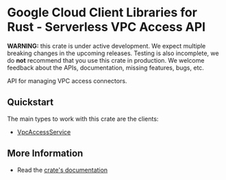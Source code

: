 # Google Cloud Client Libraries for Rust - Serverless VPC Access API

<!-- Code generated by sidekick. DO NOT EDIT. -->

**WARNING:** this crate is under active development. We expect multiple breaking
changes in the upcoming releases. Testing is also incomplete, we do **not**
recommend that you use this crate in production. We welcome feedback about the
APIs, documentation, missing features, bugs, etc.

API for managing VPC access connectors.

## Quickstart

The main types to work with this crate are the clients:

* [VpcAccessService](https://docs.rs/google-cloud-vpcaccess-v1/latest/google_cloud_vpcaccess_v1/client/struct.VpcAccessService.html)

## More Information

* Read the [crate's documentation](https://docs.rs/google-cloud-vpcaccess-v1/latest/google-cloud-vpcaccess-v1)
